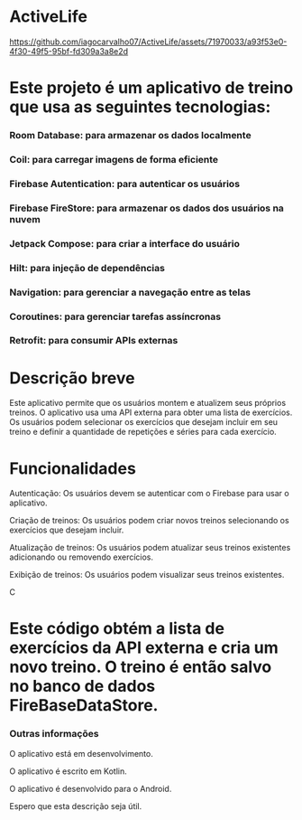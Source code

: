 # ActiveLife


https://github.com/iagocarvalho07/ActiveLife/assets/71970033/a93f53e0-4f30-49f5-95bf-fd309a3a8e2d


 
# Este projeto é um aplicativo de treino que usa as seguintes tecnologias:

### Room Database: para armazenar os dados localmente

### Coil: para carregar imagens de forma eficiente

### Firebase Autentication: para autenticar os usuários

### Firebase FireStore: para armazenar os dados dos usuários na nuvem

 ### Jetpack Compose: para criar a interface do usuário

### Hilt: para injeção de dependências

### Navigation: para gerenciar a navegação entre as telas

### Coroutines: para gerenciar tarefas assíncronas

### Retrofit: para consumir APIs externas

# Descrição breve

Este aplicativo permite que os usuários montem e atualizem seus próprios treinos. O aplicativo usa uma API externa para obter uma lista de exercícios. Os usuários podem selecionar os exercícios que desejam incluir em seu treino e definir a quantidade de repetições e séries para cada exercício.

# Funcionalidades

 Autenticação: Os usuários devem se autenticar com o Firebase para usar o aplicativo.

 Criação de treinos: Os usuários podem criar novos treinos selecionando os exercícios que desejam incluir.

Atualização de treinos: Os usuários podem atualizar seus treinos existentes adicionando ou removendo exercícios.

Exibição de treinos: Os usuários podem visualizar seus treinos existentes.

C

# Este código obtém a lista de exercícios da API externa e cria um novo treino. O treino é então salvo no banco de dados FireBaseDataStore.

### Outras informações

O aplicativo está em desenvolvimento.

O aplicativo é escrito em Kotlin.

O aplicativo é desenvolvido para o Android.

Espero que esta descrição seja útil.

